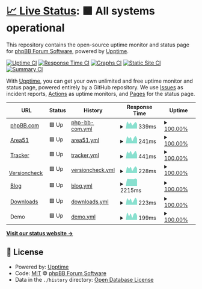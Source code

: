 # [📈 Live Status](https://phpbb.github.io/status-site): <!--live status--> **🟩 All systems operational**

This repository contains the open-source uptime monitor and status page for [phpBB Forum Software](https://www.phpbb.com), powered by [Upptime](https://github.com/upptime/upptime).

[![Uptime CI](https://github.com/phpbb/status-site/workflows/Uptime%20CI/badge.svg)](https://github.com/phpbb/status-site/actions?query=workflow%3A%22Uptime+CI%22)
[![Response Time CI](https://github.com/phpbb/status-site/workflows/Response%20Time%20CI/badge.svg)](https://github.com/phpbb/status-site/actions?query=workflow%3A%22Response+Time+CI%22)
[![Graphs CI](https://github.com/phpbb/status-site/workflows/Graphs%20CI/badge.svg)](https://github.com/phpbb/status-site/actions?query=workflow%3A%22Graphs+CI%22)
[![Static Site CI](https://github.com/phpbb/status-site/workflows/Static%20Site%20CI/badge.svg)](https://github.com/phpbb/status-site/actions?query=workflow%3A%22Static+Site+CI%22)
[![Summary CI](https://github.com/phpbb/status-site/workflows/Summary%20CI/badge.svg)](https://github.com/phpbb/status-site/actions?query=workflow%3A%22Summary+CI%22)

With [Upptime](https://upptime.js.org), you can get your own unlimited and free uptime monitor and status page, powered entirely by a GitHub repository. We use [Issues](https://github.com/phpbb/status-site/issues) as incident reports, [Actions](https://github.com/phpbb/status-site/actions) as uptime monitors, and [Pages](https://phpbb.github.io/status-site) for the status page.

<!--start: status pages-->
<!-- This summary is generated by Upptime (https://github.com/upptime/upptime) -->
<!-- Do not edit this manually, your changes will be overwritten -->
<!-- prettier-ignore -->
| URL | Status | History | Response Time | Uptime |
| --- | ------ | ------- | ------------- | ------ |
| <img alt="" src="https://icons.duckduckgo.com/ip3/www.phpbb.com.ico" height="13"> [phpBB.com](https://www.phpbb.com) | 🟩 Up | [php-bb-com.yml](https://github.com/phpbb/status-site/commits/HEAD/history/php-bb-com.yml) | <details><summary><img alt="Response time graph" src="./graphs/php-bb-com/response-time-week.png" height="20"> 339ms</summary><br><a href="https://status.phpbb.com/history/php-bb-com"><img alt="Response time 418" src="https://img.shields.io/endpoint?url=https%3A%2F%2Fraw.githubusercontent.com%2Fphpbb%2Fstatus-site%2FHEAD%2Fapi%2Fphp-bb-com%2Fresponse-time.json"></a><br><a href="https://status.phpbb.com/history/php-bb-com"><img alt="24-hour response time 306" src="https://img.shields.io/endpoint?url=https%3A%2F%2Fraw.githubusercontent.com%2Fphpbb%2Fstatus-site%2FHEAD%2Fapi%2Fphp-bb-com%2Fresponse-time-day.json"></a><br><a href="https://status.phpbb.com/history/php-bb-com"><img alt="7-day response time 339" src="https://img.shields.io/endpoint?url=https%3A%2F%2Fraw.githubusercontent.com%2Fphpbb%2Fstatus-site%2FHEAD%2Fapi%2Fphp-bb-com%2Fresponse-time-week.json"></a><br><a href="https://status.phpbb.com/history/php-bb-com"><img alt="30-day response time 357" src="https://img.shields.io/endpoint?url=https%3A%2F%2Fraw.githubusercontent.com%2Fphpbb%2Fstatus-site%2FHEAD%2Fapi%2Fphp-bb-com%2Fresponse-time-month.json"></a><br><a href="https://status.phpbb.com/history/php-bb-com"><img alt="1-year response time 418" src="https://img.shields.io/endpoint?url=https%3A%2F%2Fraw.githubusercontent.com%2Fphpbb%2Fstatus-site%2FHEAD%2Fapi%2Fphp-bb-com%2Fresponse-time-year.json"></a></details> | <details><summary><a href="https://status.phpbb.com/history/php-bb-com">100.00%</a></summary><a href="https://status.phpbb.com/history/php-bb-com"><img alt="All-time uptime 99.93%" src="https://img.shields.io/endpoint?url=https%3A%2F%2Fraw.githubusercontent.com%2Fphpbb%2Fstatus-site%2FHEAD%2Fapi%2Fphp-bb-com%2Fuptime.json"></a><br><a href="https://status.phpbb.com/history/php-bb-com"><img alt="24-hour uptime 100.00%" src="https://img.shields.io/endpoint?url=https%3A%2F%2Fraw.githubusercontent.com%2Fphpbb%2Fstatus-site%2FHEAD%2Fapi%2Fphp-bb-com%2Fuptime-day.json"></a><br><a href="https://status.phpbb.com/history/php-bb-com"><img alt="7-day uptime 100.00%" src="https://img.shields.io/endpoint?url=https%3A%2F%2Fraw.githubusercontent.com%2Fphpbb%2Fstatus-site%2FHEAD%2Fapi%2Fphp-bb-com%2Fuptime-week.json"></a><br><a href="https://status.phpbb.com/history/php-bb-com"><img alt="30-day uptime 100.00%" src="https://img.shields.io/endpoint?url=https%3A%2F%2Fraw.githubusercontent.com%2Fphpbb%2Fstatus-site%2FHEAD%2Fapi%2Fphp-bb-com%2Fuptime-month.json"></a><br><a href="https://status.phpbb.com/history/php-bb-com"><img alt="1-year uptime 99.93%" src="https://img.shields.io/endpoint?url=https%3A%2F%2Fraw.githubusercontent.com%2Fphpbb%2Fstatus-site%2FHEAD%2Fapi%2Fphp-bb-com%2Fuptime-year.json"></a></details>
| <img alt="" src="https://icons.duckduckgo.com/ip3/area51.phpbb.com.ico" height="13"> [Area51](https://area51.phpbb.com) | 🟩 Up | [area51.yml](https://github.com/phpbb/status-site/commits/HEAD/history/area51.yml) | <details><summary><img alt="Response time graph" src="./graphs/area51/response-time-week.png" height="20"> 241ms</summary><br><a href="https://status.phpbb.com/history/area51"><img alt="Response time 241" src="https://img.shields.io/endpoint?url=https%3A%2F%2Fraw.githubusercontent.com%2Fphpbb%2Fstatus-site%2FHEAD%2Fapi%2Farea51%2Fresponse-time.json"></a><br><a href="https://status.phpbb.com/history/area51"><img alt="24-hour response time 214" src="https://img.shields.io/endpoint?url=https%3A%2F%2Fraw.githubusercontent.com%2Fphpbb%2Fstatus-site%2FHEAD%2Fapi%2Farea51%2Fresponse-time-day.json"></a><br><a href="https://status.phpbb.com/history/area51"><img alt="7-day response time 241" src="https://img.shields.io/endpoint?url=https%3A%2F%2Fraw.githubusercontent.com%2Fphpbb%2Fstatus-site%2FHEAD%2Fapi%2Farea51%2Fresponse-time-week.json"></a><br><a href="https://status.phpbb.com/history/area51"><img alt="30-day response time 255" src="https://img.shields.io/endpoint?url=https%3A%2F%2Fraw.githubusercontent.com%2Fphpbb%2Fstatus-site%2FHEAD%2Fapi%2Farea51%2Fresponse-time-month.json"></a><br><a href="https://status.phpbb.com/history/area51"><img alt="1-year response time 241" src="https://img.shields.io/endpoint?url=https%3A%2F%2Fraw.githubusercontent.com%2Fphpbb%2Fstatus-site%2FHEAD%2Fapi%2Farea51%2Fresponse-time-year.json"></a></details> | <details><summary><a href="https://status.phpbb.com/history/area51">100.00%</a></summary><a href="https://status.phpbb.com/history/area51"><img alt="All-time uptime 99.96%" src="https://img.shields.io/endpoint?url=https%3A%2F%2Fraw.githubusercontent.com%2Fphpbb%2Fstatus-site%2FHEAD%2Fapi%2Farea51%2Fuptime.json"></a><br><a href="https://status.phpbb.com/history/area51"><img alt="24-hour uptime 100.00%" src="https://img.shields.io/endpoint?url=https%3A%2F%2Fraw.githubusercontent.com%2Fphpbb%2Fstatus-site%2FHEAD%2Fapi%2Farea51%2Fuptime-day.json"></a><br><a href="https://status.phpbb.com/history/area51"><img alt="7-day uptime 100.00%" src="https://img.shields.io/endpoint?url=https%3A%2F%2Fraw.githubusercontent.com%2Fphpbb%2Fstatus-site%2FHEAD%2Fapi%2Farea51%2Fuptime-week.json"></a><br><a href="https://status.phpbb.com/history/area51"><img alt="30-day uptime 99.94%" src="https://img.shields.io/endpoint?url=https%3A%2F%2Fraw.githubusercontent.com%2Fphpbb%2Fstatus-site%2FHEAD%2Fapi%2Farea51%2Fuptime-month.json"></a><br><a href="https://status.phpbb.com/history/area51"><img alt="1-year uptime 99.96%" src="https://img.shields.io/endpoint?url=https%3A%2F%2Fraw.githubusercontent.com%2Fphpbb%2Fstatus-site%2FHEAD%2Fapi%2Farea51%2Fuptime-year.json"></a></details>
| <img alt="" src="https://icons.duckduckgo.com/ip3/tracker.phpbb.com.ico" height="13"> [Tracker](https://tracker.phpbb.com) | 🟩 Up | [tracker.yml](https://github.com/phpbb/status-site/commits/HEAD/history/tracker.yml) | <details><summary><img alt="Response time graph" src="./graphs/tracker/response-time-week.png" height="20"> 441ms</summary><br><a href="https://status.phpbb.com/history/tracker"><img alt="Response time 430" src="https://img.shields.io/endpoint?url=https%3A%2F%2Fraw.githubusercontent.com%2Fphpbb%2Fstatus-site%2FHEAD%2Fapi%2Ftracker%2Fresponse-time.json"></a><br><a href="https://status.phpbb.com/history/tracker"><img alt="24-hour response time 295" src="https://img.shields.io/endpoint?url=https%3A%2F%2Fraw.githubusercontent.com%2Fphpbb%2Fstatus-site%2FHEAD%2Fapi%2Ftracker%2Fresponse-time-day.json"></a><br><a href="https://status.phpbb.com/history/tracker"><img alt="7-day response time 441" src="https://img.shields.io/endpoint?url=https%3A%2F%2Fraw.githubusercontent.com%2Fphpbb%2Fstatus-site%2FHEAD%2Fapi%2Ftracker%2Fresponse-time-week.json"></a><br><a href="https://status.phpbb.com/history/tracker"><img alt="30-day response time 458" src="https://img.shields.io/endpoint?url=https%3A%2F%2Fraw.githubusercontent.com%2Fphpbb%2Fstatus-site%2FHEAD%2Fapi%2Ftracker%2Fresponse-time-month.json"></a><br><a href="https://status.phpbb.com/history/tracker"><img alt="1-year response time 430" src="https://img.shields.io/endpoint?url=https%3A%2F%2Fraw.githubusercontent.com%2Fphpbb%2Fstatus-site%2FHEAD%2Fapi%2Ftracker%2Fresponse-time-year.json"></a></details> | <details><summary><a href="https://status.phpbb.com/history/tracker">100.00%</a></summary><a href="https://status.phpbb.com/history/tracker"><img alt="All-time uptime 99.97%" src="https://img.shields.io/endpoint?url=https%3A%2F%2Fraw.githubusercontent.com%2Fphpbb%2Fstatus-site%2FHEAD%2Fapi%2Ftracker%2Fuptime.json"></a><br><a href="https://status.phpbb.com/history/tracker"><img alt="24-hour uptime 100.00%" src="https://img.shields.io/endpoint?url=https%3A%2F%2Fraw.githubusercontent.com%2Fphpbb%2Fstatus-site%2FHEAD%2Fapi%2Ftracker%2Fuptime-day.json"></a><br><a href="https://status.phpbb.com/history/tracker"><img alt="7-day uptime 100.00%" src="https://img.shields.io/endpoint?url=https%3A%2F%2Fraw.githubusercontent.com%2Fphpbb%2Fstatus-site%2FHEAD%2Fapi%2Ftracker%2Fuptime-week.json"></a><br><a href="https://status.phpbb.com/history/tracker"><img alt="30-day uptime 100.00%" src="https://img.shields.io/endpoint?url=https%3A%2F%2Fraw.githubusercontent.com%2Fphpbb%2Fstatus-site%2FHEAD%2Fapi%2Ftracker%2Fuptime-month.json"></a><br><a href="https://status.phpbb.com/history/tracker"><img alt="1-year uptime 99.97%" src="https://img.shields.io/endpoint?url=https%3A%2F%2Fraw.githubusercontent.com%2Fphpbb%2Fstatus-site%2FHEAD%2Fapi%2Ftracker%2Fuptime-year.json"></a></details>
| <img alt="" src="https://icons.duckduckgo.com/ip3/version.phpbb.com.ico" height="13"> [Versioncheck](https://version.phpbb.com) | 🟩 Up | [versioncheck.yml](https://github.com/phpbb/status-site/commits/HEAD/history/versioncheck.yml) | <details><summary><img alt="Response time graph" src="./graphs/versioncheck/response-time-week.png" height="20"> 228ms</summary><br><a href="https://status.phpbb.com/history/versioncheck"><img alt="Response time 214" src="https://img.shields.io/endpoint?url=https%3A%2F%2Fraw.githubusercontent.com%2Fphpbb%2Fstatus-site%2FHEAD%2Fapi%2Fversioncheck%2Fresponse-time.json"></a><br><a href="https://status.phpbb.com/history/versioncheck"><img alt="24-hour response time 218" src="https://img.shields.io/endpoint?url=https%3A%2F%2Fraw.githubusercontent.com%2Fphpbb%2Fstatus-site%2FHEAD%2Fapi%2Fversioncheck%2Fresponse-time-day.json"></a><br><a href="https://status.phpbb.com/history/versioncheck"><img alt="7-day response time 228" src="https://img.shields.io/endpoint?url=https%3A%2F%2Fraw.githubusercontent.com%2Fphpbb%2Fstatus-site%2FHEAD%2Fapi%2Fversioncheck%2Fresponse-time-week.json"></a><br><a href="https://status.phpbb.com/history/versioncheck"><img alt="30-day response time 241" src="https://img.shields.io/endpoint?url=https%3A%2F%2Fraw.githubusercontent.com%2Fphpbb%2Fstatus-site%2FHEAD%2Fapi%2Fversioncheck%2Fresponse-time-month.json"></a><br><a href="https://status.phpbb.com/history/versioncheck"><img alt="1-year response time 214" src="https://img.shields.io/endpoint?url=https%3A%2F%2Fraw.githubusercontent.com%2Fphpbb%2Fstatus-site%2FHEAD%2Fapi%2Fversioncheck%2Fresponse-time-year.json"></a></details> | <details><summary><a href="https://status.phpbb.com/history/versioncheck">100.00%</a></summary><a href="https://status.phpbb.com/history/versioncheck"><img alt="All-time uptime 99.98%" src="https://img.shields.io/endpoint?url=https%3A%2F%2Fraw.githubusercontent.com%2Fphpbb%2Fstatus-site%2FHEAD%2Fapi%2Fversioncheck%2Fuptime.json"></a><br><a href="https://status.phpbb.com/history/versioncheck"><img alt="24-hour uptime 100.00%" src="https://img.shields.io/endpoint?url=https%3A%2F%2Fraw.githubusercontent.com%2Fphpbb%2Fstatus-site%2FHEAD%2Fapi%2Fversioncheck%2Fuptime-day.json"></a><br><a href="https://status.phpbb.com/history/versioncheck"><img alt="7-day uptime 100.00%" src="https://img.shields.io/endpoint?url=https%3A%2F%2Fraw.githubusercontent.com%2Fphpbb%2Fstatus-site%2FHEAD%2Fapi%2Fversioncheck%2Fuptime-week.json"></a><br><a href="https://status.phpbb.com/history/versioncheck"><img alt="30-day uptime 100.00%" src="https://img.shields.io/endpoint?url=https%3A%2F%2Fraw.githubusercontent.com%2Fphpbb%2Fstatus-site%2FHEAD%2Fapi%2Fversioncheck%2Fuptime-month.json"></a><br><a href="https://status.phpbb.com/history/versioncheck"><img alt="1-year uptime 99.98%" src="https://img.shields.io/endpoint?url=https%3A%2F%2Fraw.githubusercontent.com%2Fphpbb%2Fstatus-site%2FHEAD%2Fapi%2Fversioncheck%2Fuptime-year.json"></a></details>
| <img alt="" src="https://icons.duckduckgo.com/ip3/blog.phpbb.com.ico" height="13"> [Blog](https://blog.phpbb.com) | 🟩 Up | [blog.yml](https://github.com/phpbb/status-site/commits/HEAD/history/blog.yml) | <details><summary><img alt="Response time graph" src="./graphs/blog/response-time-week.png" height="20"> 2215ms</summary><br><a href="https://status.phpbb.com/history/blog"><img alt="Response time 3032" src="https://img.shields.io/endpoint?url=https%3A%2F%2Fraw.githubusercontent.com%2Fphpbb%2Fstatus-site%2FHEAD%2Fapi%2Fblog%2Fresponse-time.json"></a><br><a href="https://status.phpbb.com/history/blog"><img alt="24-hour response time 2048" src="https://img.shields.io/endpoint?url=https%3A%2F%2Fraw.githubusercontent.com%2Fphpbb%2Fstatus-site%2FHEAD%2Fapi%2Fblog%2Fresponse-time-day.json"></a><br><a href="https://status.phpbb.com/history/blog"><img alt="7-day response time 2215" src="https://img.shields.io/endpoint?url=https%3A%2F%2Fraw.githubusercontent.com%2Fphpbb%2Fstatus-site%2FHEAD%2Fapi%2Fblog%2Fresponse-time-week.json"></a><br><a href="https://status.phpbb.com/history/blog"><img alt="30-day response time 2232" src="https://img.shields.io/endpoint?url=https%3A%2F%2Fraw.githubusercontent.com%2Fphpbb%2Fstatus-site%2FHEAD%2Fapi%2Fblog%2Fresponse-time-month.json"></a><br><a href="https://status.phpbb.com/history/blog"><img alt="1-year response time 3032" src="https://img.shields.io/endpoint?url=https%3A%2F%2Fraw.githubusercontent.com%2Fphpbb%2Fstatus-site%2FHEAD%2Fapi%2Fblog%2Fresponse-time-year.json"></a></details> | <details><summary><a href="https://status.phpbb.com/history/blog">100.00%</a></summary><a href="https://status.phpbb.com/history/blog"><img alt="All-time uptime 99.92%" src="https://img.shields.io/endpoint?url=https%3A%2F%2Fraw.githubusercontent.com%2Fphpbb%2Fstatus-site%2FHEAD%2Fapi%2Fblog%2Fuptime.json"></a><br><a href="https://status.phpbb.com/history/blog"><img alt="24-hour uptime 100.00%" src="https://img.shields.io/endpoint?url=https%3A%2F%2Fraw.githubusercontent.com%2Fphpbb%2Fstatus-site%2FHEAD%2Fapi%2Fblog%2Fuptime-day.json"></a><br><a href="https://status.phpbb.com/history/blog"><img alt="7-day uptime 100.00%" src="https://img.shields.io/endpoint?url=https%3A%2F%2Fraw.githubusercontent.com%2Fphpbb%2Fstatus-site%2FHEAD%2Fapi%2Fblog%2Fuptime-week.json"></a><br><a href="https://status.phpbb.com/history/blog"><img alt="30-day uptime 100.00%" src="https://img.shields.io/endpoint?url=https%3A%2F%2Fraw.githubusercontent.com%2Fphpbb%2Fstatus-site%2FHEAD%2Fapi%2Fblog%2Fuptime-month.json"></a><br><a href="https://status.phpbb.com/history/blog"><img alt="1-year uptime 99.92%" src="https://img.shields.io/endpoint?url=https%3A%2F%2Fraw.githubusercontent.com%2Fphpbb%2Fstatus-site%2FHEAD%2Fapi%2Fblog%2Fuptime-year.json"></a></details>
| <img alt="" src="https://icons.duckduckgo.com/ip3/download.phpbb.com.ico" height="13"> [Downloads](https://download.phpbb.com) | 🟩 Up | [downloads.yml](https://github.com/phpbb/status-site/commits/HEAD/history/downloads.yml) | <details><summary><img alt="Response time graph" src="./graphs/downloads/response-time-week.png" height="20"> 223ms</summary><br><a href="https://status.phpbb.com/history/downloads"><img alt="Response time 207" src="https://img.shields.io/endpoint?url=https%3A%2F%2Fraw.githubusercontent.com%2Fphpbb%2Fstatus-site%2FHEAD%2Fapi%2Fdownloads%2Fresponse-time.json"></a><br><a href="https://status.phpbb.com/history/downloads"><img alt="24-hour response time 197" src="https://img.shields.io/endpoint?url=https%3A%2F%2Fraw.githubusercontent.com%2Fphpbb%2Fstatus-site%2FHEAD%2Fapi%2Fdownloads%2Fresponse-time-day.json"></a><br><a href="https://status.phpbb.com/history/downloads"><img alt="7-day response time 223" src="https://img.shields.io/endpoint?url=https%3A%2F%2Fraw.githubusercontent.com%2Fphpbb%2Fstatus-site%2FHEAD%2Fapi%2Fdownloads%2Fresponse-time-week.json"></a><br><a href="https://status.phpbb.com/history/downloads"><img alt="30-day response time 226" src="https://img.shields.io/endpoint?url=https%3A%2F%2Fraw.githubusercontent.com%2Fphpbb%2Fstatus-site%2FHEAD%2Fapi%2Fdownloads%2Fresponse-time-month.json"></a><br><a href="https://status.phpbb.com/history/downloads"><img alt="1-year response time 207" src="https://img.shields.io/endpoint?url=https%3A%2F%2Fraw.githubusercontent.com%2Fphpbb%2Fstatus-site%2FHEAD%2Fapi%2Fdownloads%2Fresponse-time-year.json"></a></details> | <details><summary><a href="https://status.phpbb.com/history/downloads">100.00%</a></summary><a href="https://status.phpbb.com/history/downloads"><img alt="All-time uptime 99.99%" src="https://img.shields.io/endpoint?url=https%3A%2F%2Fraw.githubusercontent.com%2Fphpbb%2Fstatus-site%2FHEAD%2Fapi%2Fdownloads%2Fuptime.json"></a><br><a href="https://status.phpbb.com/history/downloads"><img alt="24-hour uptime 100.00%" src="https://img.shields.io/endpoint?url=https%3A%2F%2Fraw.githubusercontent.com%2Fphpbb%2Fstatus-site%2FHEAD%2Fapi%2Fdownloads%2Fuptime-day.json"></a><br><a href="https://status.phpbb.com/history/downloads"><img alt="7-day uptime 100.00%" src="https://img.shields.io/endpoint?url=https%3A%2F%2Fraw.githubusercontent.com%2Fphpbb%2Fstatus-site%2FHEAD%2Fapi%2Fdownloads%2Fuptime-week.json"></a><br><a href="https://status.phpbb.com/history/downloads"><img alt="30-day uptime 100.00%" src="https://img.shields.io/endpoint?url=https%3A%2F%2Fraw.githubusercontent.com%2Fphpbb%2Fstatus-site%2FHEAD%2Fapi%2Fdownloads%2Fuptime-month.json"></a><br><a href="https://status.phpbb.com/history/downloads"><img alt="1-year uptime 99.99%" src="https://img.shields.io/endpoint?url=https%3A%2F%2Fraw.githubusercontent.com%2Fphpbb%2Fstatus-site%2FHEAD%2Fapi%2Fdownloads%2Fuptime-year.json"></a></details>
| <img alt="" src="https://icons.duckduckgo.com/ip3/null.ico" height="13"> Demo | 🟩 Up | [demo.yml](https://github.com/phpbb/status-site/commits/HEAD/history/demo.yml) | <details><summary><img alt="Response time graph" src="./graphs/demo/response-time-week.png" height="20"> 199ms</summary><br><a href="https://status.phpbb.com/history/demo"><img alt="Response time 815" src="https://img.shields.io/endpoint?url=https%3A%2F%2Fraw.githubusercontent.com%2Fphpbb%2Fstatus-site%2FHEAD%2Fapi%2Fdemo%2Fresponse-time.json"></a><br><a href="https://status.phpbb.com/history/demo"><img alt="24-hour response time 159" src="https://img.shields.io/endpoint?url=https%3A%2F%2Fraw.githubusercontent.com%2Fphpbb%2Fstatus-site%2FHEAD%2Fapi%2Fdemo%2Fresponse-time-day.json"></a><br><a href="https://status.phpbb.com/history/demo"><img alt="7-day response time 199" src="https://img.shields.io/endpoint?url=https%3A%2F%2Fraw.githubusercontent.com%2Fphpbb%2Fstatus-site%2FHEAD%2Fapi%2Fdemo%2Fresponse-time-week.json"></a><br><a href="https://status.phpbb.com/history/demo"><img alt="30-day response time 302" src="https://img.shields.io/endpoint?url=https%3A%2F%2Fraw.githubusercontent.com%2Fphpbb%2Fstatus-site%2FHEAD%2Fapi%2Fdemo%2Fresponse-time-month.json"></a><br><a href="https://status.phpbb.com/history/demo"><img alt="1-year response time 815" src="https://img.shields.io/endpoint?url=https%3A%2F%2Fraw.githubusercontent.com%2Fphpbb%2Fstatus-site%2FHEAD%2Fapi%2Fdemo%2Fresponse-time-year.json"></a></details> | <details><summary><a href="https://status.phpbb.com/history/demo">100.00%</a></summary><a href="https://status.phpbb.com/history/demo"><img alt="All-time uptime 99.97%" src="https://img.shields.io/endpoint?url=https%3A%2F%2Fraw.githubusercontent.com%2Fphpbb%2Fstatus-site%2FHEAD%2Fapi%2Fdemo%2Fuptime.json"></a><br><a href="https://status.phpbb.com/history/demo"><img alt="24-hour uptime 100.00%" src="https://img.shields.io/endpoint?url=https%3A%2F%2Fraw.githubusercontent.com%2Fphpbb%2Fstatus-site%2FHEAD%2Fapi%2Fdemo%2Fuptime-day.json"></a><br><a href="https://status.phpbb.com/history/demo"><img alt="7-day uptime 100.00%" src="https://img.shields.io/endpoint?url=https%3A%2F%2Fraw.githubusercontent.com%2Fphpbb%2Fstatus-site%2FHEAD%2Fapi%2Fdemo%2Fuptime-week.json"></a><br><a href="https://status.phpbb.com/history/demo"><img alt="30-day uptime 100.00%" src="https://img.shields.io/endpoint?url=https%3A%2F%2Fraw.githubusercontent.com%2Fphpbb%2Fstatus-site%2FHEAD%2Fapi%2Fdemo%2Fuptime-month.json"></a><br><a href="https://status.phpbb.com/history/demo"><img alt="1-year uptime 99.97%" src="https://img.shields.io/endpoint?url=https%3A%2F%2Fraw.githubusercontent.com%2Fphpbb%2Fstatus-site%2FHEAD%2Fapi%2Fdemo%2Fuptime-year.json"></a></details>

<!--end: status pages-->

[**Visit our status website →**](https://phpbb.github.io/status-site)

## 📄 License

- Powered by: [Upptime](https://github.com/upptime/upptime)
- Code: [MIT](./LICENSE) © [phpBB Forum Software](https://www.phpbb.com)
- Data in the `./history` directory: [Open Database License](https://opendatacommons.org/licenses/odbl/1-0/)
